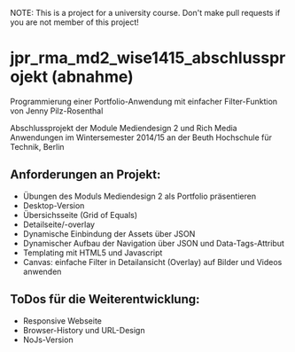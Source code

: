 NOTE: This is a project for a university course. Don't make pull requests if you are not member of this project!

# jpr_rma_md2_wise1415_abschlussprojekt (abnahme)
Programmierung einer Portfolio-Anwendung mit einfacher Filter-Funktion
von Jenny Pilz-Rosenthal

Abschlussprojekt der Module Mediendesign 2 und Rich Media Anwendungen im Wintersemester 2014/15 
an der Beuth Hochschule für Technik, Berlin

Anforderungen an Projekt:
----------------------------------------
- Übungen des Moduls Mediendesign 2 als Portfolio präsentieren
- Desktop-Version
- Übersichsseite (Grid of Equals)
- Detailseite/-overlay
- Dynamische Einbindung der Assets über JSON
- Dynamischer Aufbau der Navigation über JSON und Data-Tags-Attribut
- Templating mit HTML5 und Javascript
- Canvas: einfache Filter in Detailansicht (Overlay) auf Bilder und Videos anwenden

ToDos für die Weiterentwicklung:
----------------------------------------
- Responsive Webseite
- Browser-History und URL-Design
- NoJs-Version 
